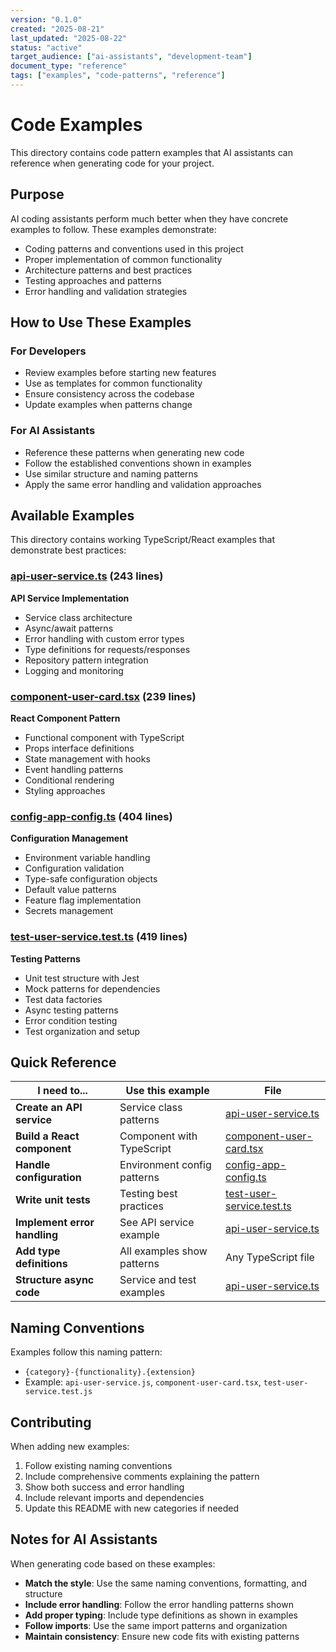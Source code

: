 ```yaml
---
version: "0.1.0"
created: "2025-08-21"
last_updated: "2025-08-22"
status: "active"
target_audience: ["ai-assistants", "development-team"]
document_type: "reference"
tags: ["examples", "code-patterns", "reference"]
---
```


# Code Examples

This directory contains code pattern examples that AI assistants can reference when generating code for your project.

## Purpose

AI coding assistants perform much better when they have concrete examples to follow. These examples demonstrate:

- Coding patterns and conventions used in this project
- Proper implementation of common functionality
- Architecture patterns and best practices
- Testing approaches and patterns
- Error handling and validation strategies

## How to Use These Examples

### For Developers

- Review examples before starting new features
- Use as templates for common functionality
- Ensure consistency across the codebase
- Update examples when patterns change

### For AI Assistants

- Reference these patterns when generating new code
- Follow the established conventions shown in examples
- Use similar structure and naming patterns
- Apply the same error handling and validation approaches

## Available Examples

This directory contains working TypeScript/React examples that demonstrate best practices:

### [api-user-service.ts](./api-user-service.ts) (243 lines)
**API Service Implementation**
- Service class architecture
- Async/await patterns
- Error handling with custom error types
- Type definitions for requests/responses
- Repository pattern integration
- Logging and monitoring

### [component-user-card.tsx](./component-user-card.tsx) (239 lines)
**React Component Pattern**
- Functional component with TypeScript
- Props interface definitions
- State management with hooks
- Event handling patterns
- Conditional rendering
- Styling approaches

### [config-app-config.ts](./config-app-config.ts) (404 lines)
**Configuration Management**
- Environment variable handling
- Configuration validation
- Type-safe configuration objects
- Default value patterns
- Feature flag implementation
- Secrets management

### [test-user-service.test.ts](./test-user-service.test.ts) (419 lines)
**Testing Patterns**
- Unit test structure with Jest
- Mock patterns for dependencies
- Test data factories
- Async testing patterns
- Error condition testing
- Test organization and setup

## Quick Reference

| I need to... | Use this example | File |
|--------------|------------------|------|
| **Create an API service** | Service class patterns | [api-user-service.ts](./api-user-service.ts) |
| **Build a React component** | Component with TypeScript | [component-user-card.tsx](./component-user-card.tsx) |
| **Handle configuration** | Environment config patterns | [config-app-config.ts](./config-app-config.ts) |
| **Write unit tests** | Testing best practices | [test-user-service.test.ts](./test-user-service.test.ts) |
| **Implement error handling** | See API service example | [api-user-service.ts](./api-user-service.ts) |
| **Add type definitions** | All examples show patterns | Any TypeScript file |
| **Structure async code** | Service and test examples | [api-user-service.ts](./api-user-service.ts) |

## Naming Conventions

Examples follow this naming pattern:

- `{category}-{functionality}.{extension}`
- Example: `api-user-service.js`, `component-user-card.tsx`, `test-user-service.test.js`

## Contributing

When adding new examples:

1. Follow existing naming conventions
2. Include comprehensive comments explaining the pattern
3. Show both success and error handling
4. Include relevant imports and dependencies
5. Update this README with new categories if needed

## Notes for AI Assistants

When generating code based on these examples:

- **Match the style**: Use the same naming conventions, formatting, and structure
- **Include error handling**: Follow the error handling patterns shown
- **Add proper typing**: Include type definitions as shown in examples
- **Follow imports**: Use the same import patterns and organization
- **Maintain consistency**: Ensure new code fits with existing patterns
